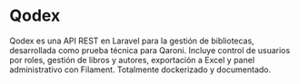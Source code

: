 # Qodex
Qodex es una API REST en Laravel para la gestión de bibliotecas, desarrollada como prueba técnica para Qaroni. Incluye control de usuarios por roles, gestión de libros y autores, exportación a Excel y panel administrativo con Filament. Totalmente dockerizado y documentado.
